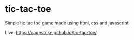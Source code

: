# tic-tac-toe
Simple tic tac toe game made using html, css and javascript

Live: https://cagestrike.github.io/tic-tac-toe/
